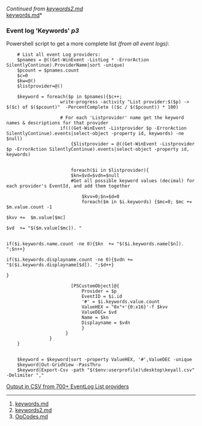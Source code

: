 *Continued from [keywords2.md](keywords2.md)*<br>
[keywords.md](keywords.md)*<br>
### Event log 'Keywords' *p3*

Powershell script to get a more complete list *(from all event logs)*:

        # List all event Log providers:
        $pnames = @((Get-WinEvent -ListLog * -ErrorAction SilentlyContinue).ProviderName|sort -unique)
        $pcount = $pnames.count
        $c=0
        $kw=@()
        $listprovider=@()

        $keyword = foreach($p in $pnames){$c++;
                        write-progress -activity "List provider:$($p) ->  $($c) of $($pcount)"  -PercentComplete (($c / $($pcount)) * 100)

                        # For each 'Listprovider' name get the keyword names & descriptions for that provider
                        if(((Get-WinEvent -Listprovider $p -ErrorAction SilentlyContinue).events|select-object -property id, keywords) -ne $null)
                            {$listprovider = @((Get-WinEvent -Listprovider $p -ErrorAction SilentlyContinue).events|select-object -property id, keywords)


                            foreach($i in $listprovider){
                            $kn=$vd=$vdn=$null
                            #Get all possible keyword values (decimal) for each provider's EventId, and add them together        

                                $kvv=0;$n=$d=0
                                foreach($m in $i.keywords) {$mc=0; $mc += $m.value.count -1     
                                                                                            $kvv +=  $m.value[$mc]
                                                                                            $vd  += "$($m.value[$mc]). "

                                                     if($i.keywords.name.count -ne 0){$kn  += "$($i.keywords.name[$n]). ";$n++}
                                                     if($i.keywords.displayname.count -ne 0){$vdn += "$($i.keywords.displayname[$d]). ";$d++}
                                                                                            } 

                            [PSCustomObject]@{
                                Provider = $p
                                EventID = $i.id
                                '#' = $i.keywords.value.count
                                ValueHEX = "0x"+'{0:x16}'-f $kvv
                                ValueDEC= $vd
                                Name = $kn
                                Displayname = $vdn
                                }
                          }  
                    }
        }


        $keyword = $keyword|sort -property ValueHEX, '#',ValueDEC -unique 
        $keyword|Out-GridView -PassThru
        $keyword|Export-Csv -path "$($env:userprofile)\desktop\keyall.csv" -Delimiter ","


[Output in CSV from 700+ EventLog List providers](https://github.com/kacos2000/Win10/blob/master/EventLogs/keyall.csv)<br>




_______________________________________________________________________________________

1. [keywords.md](keywords.md)<br>
2. [keywords2.md](keywords2.md)<br>
2. [OpCodes.md](OpCodes.md)<br>

